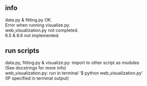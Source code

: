 ## info
data.py & fitting.py OK.  
Error when running visualize.py.  
web_visualization.py not completed.  
6.5 & 6.6 not implemented.  

## run scripts
data.py, fitting.py & visualize.py: import to other script as modules  
(See docstrings for more info)  
web_visualization.py: run in terminal '$ python web_visualization.py'  
(IP specified in terminal output)  
